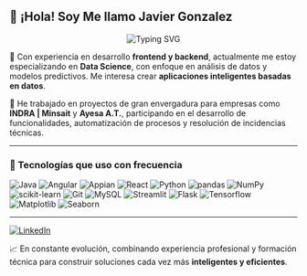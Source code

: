 ## 👋 ¡Hola! Soy Me llamo Javier Gonzalez

<p align="center"> <img src="https://readme-typing-svg.demolab.com?font=Fira+Code&pause=1000&width=435&lines=Desarrollador+Fullstack;+Data+Scientist" alt="Typing SVG" /> </p>

🔧 Con experiencia en desarrollo **frontend y backend**, actualmente me estoy especializando en **Data Science**, con enfoque en análisis de datos y modelos predictivos. Me interesa crear **aplicaciones inteligentes basadas en datos**.

💼 He trabajado en proyectos de gran envergadura para empresas como **INDRA | Minsait** y **Ayesa A.T.**, participando en el desarrollo de funcionalidades, automatización de procesos y resolución de incidencias técnicas.

---

### 🚀 Tecnologías que uso con frecuencia

![Java](https://img.shields.io/badge/Java-ED8B00?style=for-the-badge&logo=openjdk)
![Angular](https://img.shields.io/badge/Angular-DD0031?style=for-the-badge&logo=angular)
![Appian](https://img.shields.io/badge/Appian-2322F0?style=for-the-badge&logo=Appian)
![React](https://img.shields.io/badge/React-20232A?style=for-the-badge&logo=react&logoColor=61DAFB)
![Python](https://img.shields.io/badge/Python-FFD43B?style=for-the-badge&logo=python&logoColor=blue)
![pandas](https://img.shields.io/badge/Pandas-2C2D72?style=for-the-badge&logo=pandas&logoColor=white)
![NumPy](https://img.shields.io/badge/Numpy-777BB4?style=for-the-badge&logo=numpy&logoColor=white)
![scikit-learn](https://img.shields.io/badge/scikit_learn-F7931E?style=for-the-badge&logo=scikit-learn&logoColor=white)
![Git](https://img.shields.io/badge/GIT-E44C30?style=for-the-badge&logo=git&logoColor=white)
![MySQL](https://img.shields.io/badge/MySQL-005C84?style=for-the-badge&logo=mysql&logoColor=white)
![Streamlit](https://img.shields.io/badge/Streamlit-FF4B4B?style=for-the-badge&logo=Streamlit&logoColor=white)
![Flask](https://img.shields.io/badge/Flask-000000?style=for-the-badge&logo=flask&logoColor=white)
![Tensorflow](https://img.shields.io/badge/TensorFlow-FF6F00?style=for-the-badge&logo=TensorFlow&logoColor=white)
![Matplotlib](https://img.shields.io/badge/Matplotlib-11557C?style=flat&logo=matplotlib)
![Seaborn](https://img.shields.io/badge/Seaborn-2E77BC?style=flat)

---
[![LinkedIn](https://img.shields.io/badge/-LinkedIn-0A66C2?style=flat&logo=linkedin&logoColor=white)](https://www.linkedin.com/in/javier-gonzalez-guzman/)

📈 En constante evolución, combinando experiencia profesional y formación técnica para construir soluciones cada vez más **inteligentes y eficientes**.


